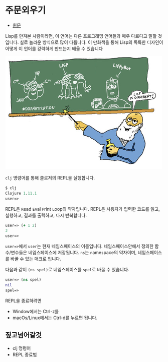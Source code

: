 # 주문외우기

- [원문](https://www.lisperati.com/casting.html)

 Lisp를 만져본 사람이라면, 이 언어는 다른 프로그래밍 언어들과 매우 다르다고 말할 것입니다.
 실로 놀라운 방식으로 많이 다릅니다.
 이 만화책을 통해 Lisp의 독특한 디자인이 어떻게 이 언어를 강력하게 만드는지 배울 수 있습니다

![](../res/different.jpg)


`clj` 명령어를 통해 클로저의 REPL을 실행합니다.

``` clojure
$ clj
Clojure 1.11.1
user=>
```

REPL은 `R`ead `E`val `P`rint `L`oop의 약자입니다. REPL은 사용자가 입력한 코드를 읽고, 실행하고, 결과를 출력하고, 다시 반복합니다.

``` clojure
user=> (+ 1 2)
3
user=>
```

`user=>`에서 `user`는 현재 네임스페이스의 이름입니다. 네임스페이스안에서 정의한 함수/변수들은 네임스페이스에 저장됩니다. `ns`는 `n`ame`s`pace의 약자이며, 네임스페이스를 바꿀 수 있는 매크로 입니다.

 다음과 같이 `(ns spel)`로 네임스페이스를 `spel`로 바꿀 수 있습니다.

``` clojure
user=> (ns spel)
nil
spel=>
```

REPL을 종료하려면

- Window에서는 Ctrl-z를
- macOs/Linux에서는 Ctrl-d를 누르면 됩니다.


## 짚고넘어갈것

- clj 명령어
- REPL 종료법